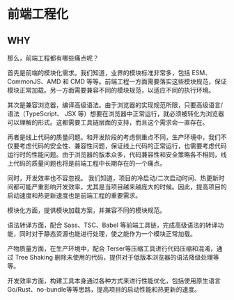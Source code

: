 # 前端工程化

## WHY

那么，前端工程都有哪些痛点呢？

首先是前端的模块化需求。我们知道，业界的模块标准非常多，包括 ESM、CommonJS、AMD 和 CMD 等等。前端工程一方面需要落实这些模块规范，保证模块正常加载。另一方面需要兼容不同的模块规范，以适应不同的执行环境。

其次是兼容浏览器，编译高级语法。由于浏览器的实现规范所限，只要高级语言/语法（TypeScript、 JSX 等）想要在浏览器中正常运行，就必须被转化为浏览器可以理解的形式。这都需要工具链层面的支持，而且这个需求会一直存在。

再者是线上代码的质量问题。和开发阶段的考虑侧重点不同，生产环境中，我们不仅要考虑代码的安全性、兼容性问题，保证线上代码的正常运行，也需要考虑代码运行时的性能问题。由于浏览器的版本众多，代码兼容性和安全策略各不相同，线上代码的质量问题也将是前端工程中长期存在的一个痛点。

同时，开发效率也不容忽视。 我们知道，项目的冷启动/二次启动时间、热更新时间都可能严重影响开发效率，尤其是当项目越来越庞大的时候。因此，提高项目的启动速度和热更新速度也是前端工程的重要需求。

模块化方面，提供模块加载方案，并兼容不同的模块规范。

语法转译方面，配合 Sass、TSC、Babel 等前端工具链，完成高级语法的转译功能，同时对于静态资源也能进行处理，使之能作为一个模块正常加载。

产物质量方面，在生产环境中，配合 Terser等压缩工具进行代码压缩和混淆，通过 Tree Shaking 删除未使用的代码，提供对于低版本浏览器的语法降级处理等等。

开发效率方面，构建工具本身通过各种方式来进行性能优化，包括使用原生语言 Go/Rust、no-bundle等等思路，提高项目的启动性能和热更新的速度。
